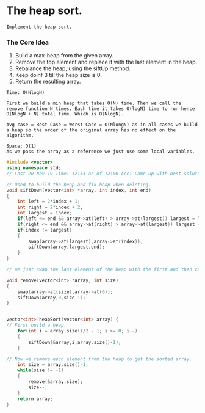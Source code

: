 # The heap sort.
```
Implement the heap sort.
```
### The Core Idea
1. Build a max-heap from the given array.
2. Remove the top element and replace it with the last element in the heap.
3. Rebalance the heap, using the siftUp method.
4. Keep doinf 3 till the heap size is 0.
5. Return the resulting array.
```
Time: O(NlogN)

First we build a min heap that takes O(N) time. Then we call the remove function N times. Each time it takes O(logN) time to run hence O(NlogN + N) total time. Which is O(NlogN).

Avg case = Best Case = Worst Case = O(NlongN) as in all cases we build a heap so the order of the original array has no effect on the algorithm.

Space: O(1)
As we pass the array as a reference we just use some local variables.
```
```C++
#include <vector>
using namespace std;
// Last 20-Nov-19 Time: 12:53 as of 12:00 Acc: Came up with best solution!!

// Used to build the heap and fix heap when deleting.
void siftDown(vector<int> *array, int index, int end)
{
	int left = 2*index + 1;
	int right = 2*index + 2;
	int largest = index;
	if(left <= end && array->at(left) > array->at(largest)) largest = left;
	if(right <= end && array->at(right) > array->at(largest)) largest = right;
	if(index != largest)
	{
		swap(array->at(largest),array->at(index));
		siftDown(array,largest,end);
	}
}

// We just swap the last element of the heap with the first and then call siftDown to fix the heap on the reduced size.

void remove(vector<int> *array, int size)
{
	swap(array->at(size),array->at(0));
	siftDown(array,0,size-1);
}


vector<int> heapSort(vector<int> array) {
// First build a heap.
	for(int i = array.size()/2 - 1; i >= 0; i--)
	{
		siftDown(&array,i,array.size()-1);
	}

// Now we remove each element from the heap to get the sorted array.
	int size = array.size()-1;
	while(size != -1)
	{
		remove(&array,size);
		size--;
	}
	return array;
}
```